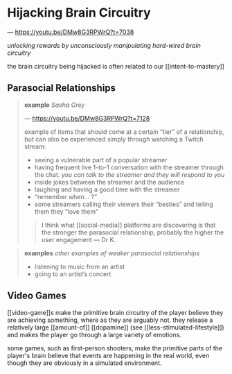 # Hijacking Brain Circuitry

&mdash; <https://youtu.be/DMw8G3RPWrQ?t=7038>

_unlocking rewards by unconsciously manipulating hard-wired brain circuitry_

the brain circuitry being hijacked is often related to our [[intent-to-mastery]]

## Parasocial Relationships

> **example** _Sasha Grey_
>
> &mdash; <https://youtu.be/DMw8G3RPWrQ?t=7128>
>
> example of items that should come at a certain “tier” of a relationship, but can also be experienced simply through watching a Twitch stream:
>
> - seeing a vulnerable part of a popular streamer
> - having frequent live 1-to-1 conversation with the streamer through the chat. _you can talk to the streamer and they will respond to you_
> - inside jokes between the streamer and the audience
> - laughing and having a good time with the streamer
> - “remember when... ?”
> - some streamers calling their viewers their “besties” and telling them they “love them”
>
> > I think what [[social-media]] platforms are discovering is that the stronger the parasocial relationship, probably the higher the user engagement &mdash; Dr K.

> **examples** _other examples of weaker parasocial relationships_
>
> - listening to music from an artist
> - going to an artist’s concert

## Video Games

[[video-game]]s make the primitive brain circuitry of the player believe they are achieving something, where as they are arguably not. they release a relatively large [[amount-of]] [[dopamine]] (see [[less-stimulated-lifestyle]]) and makes the player go through a large variety of emotions.

some games, such as first-person shooters, make the primitive parts of the player's brain believe that events are happening in the real world, even though they are obviously in a simulated environment.
